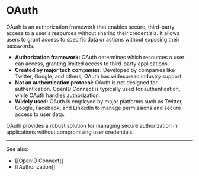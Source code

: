 
# OAuth

OAuth is an authorization framework that enables secure, third-party access to a user's resources without sharing their credentials. It allows users to grant access to specific data or actions without exposing their passwords.

- **Authorization framework:** OAuth determines which resources a user can access, granting limited access to third-party applications.
- **Created by major tech companies:** Developed by companies like Twitter, Google, and others, OAuth has widespread industry support.
- **Not an authentication protocol:** OAuth is not designed for authentication. OpenID Connect is typically used for authentication, while OAuth handles authorization.
- **Widely used:** OAuth is employed by major platforms such as Twitter, Google, Facebook, and LinkedIn to manage permissions and secure access to user data.

OAuth provides a robust solution for managing secure authorization in applications without compromising user credentials.

---

See also:

- [[OpenID Connect]]
- [[Authorization]]